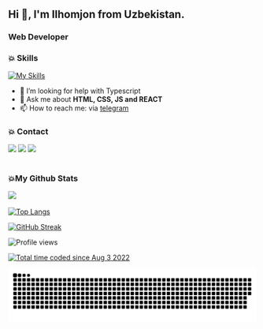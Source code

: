 ## Hi 👋, I'm Ilhomjon from Uzbekistan.
### Web Developer

### :boom: Skills

[![My Skills](https://skills.thijs.gg/icons?i=html,css,scss,js,ts,react,redux,firebase&theme=light)](https://skills.thijs.gg)
        

- 🤔 I’m looking for help with Typescript 
- 💬 Ask me about **HTML, CSS, JS and REACT** 
- 📫 How to reach me: via [telegram](https://t.me/ilhomjon_isaqjonov) 
### :boom: Contact
 <div style:"display: "inline-block">
   <a href="https://www.linkedin.com/in/ilhomjon-isaqjonov-b0b62b226/" target="_blank"><img src="https://img.shields.io/badge/-LinkedIn-%230077B5?style=for-the-badge&logo=linkedin&logoColor=white" target="_blank"></a> 
   <a href="https://instagram.com/ilhomjon.isaqjonov" target="_blank"><img src="https://img.shields.io/badge/-Instagram-%23E4405F?style=for-the-badge&logo=instagram&logoColor=white" target="_blank"></a>
   <a href = "mailto: ilhomjonisoqjov2@gmail.com"><img src="https://img.shields.io/badge/-Gmail-%23333?style=for-the-badge&logo=gmail&logoColor=white" target="_blank"> </a>
 </br>
</div>
<br/>

### :boom:My Github Stats

<img src="https://github-readme-stats.vercel.app/api?username=ilhomjon003&show_icons=true&theme=dark" width="400">

[![Top Langs](https://github-readme-stats.vercel.app/api/top-langs/?username=ilhomjon003&layout=compact&theme=vision-friendly-dark)](https://github.com/anuraghazra/github-readme-stats)


[![GitHub Streak](http://github-readme-streak-stats.herokuapp.com?user=ilhomjon003&theme=dark&background=000000)](https://git.io/streak-stats) 


![Profile views](https://gpvc.arturio.dev/ilhomjon003)

<a href="https://wakatime.com/@96c624d1-0b41-48bb-b954-a9efd41cfa9d"><img src="https://wakatime.com/badge/user/96c624d1-0b41-48bb-b954-a9efd41cfa9d.svg" alt="Total time coded since Aug 3 2022" /></a>

![Snake animation](https://github.com/ilhomjon003/ilhomjon003/blob/output/github-contribution-grid-snake.svg)
